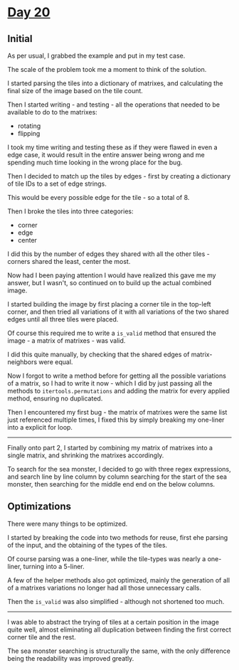 # [Day 20](https://adventofcode.com/2020/day/20)

## Initial

As per usual, I grabbed the example and put in my test case.

The scale of the problem took me a moment to think of the solution.

I started parsing the tiles into a dictionary of matrixes, and calculating the final size of the image based on the tile count.

Then I started writing - and testing - all the operations that needed to be available to do to the matrixes:

- rotating
- flipping

I took my time writing and testing these as if they were flawed in even a edge case, it would result in the entire answer being wrong and me spending much time looking in the wrong place for the bug.

Then I decided to match up the tiles by edges - first by creating a dictionary of tile IDs to a set of edge strings.

This would be every possible edge for the tile - so a total of 8.

Then I broke the tiles into three categories:

- corner
- edge
- center

I did this by the number of edges they shared with all the other tiles - corners shared the least, center the most.

Now had I been paying attention I would have realized this gave me my answer, but I wasn't, so continued on to build up the actual combined image.

I started building the image by first placing a corner tile in the top-left corner, and then tried all variations of it with all variations of the two shared edges until all three tiles were placed.

Of course this required me to write a `is_valid` method that ensured the image - a matrix of matrixes - was valid.

I did this quite manually, by checking that the shared edges of matrix-neighbors were equal.

Now I forgot to write a method before for getting all the possible variations of a matrix, so I had to write it now - which I did by just passing all the methods to `itertools.permutations` and adding the matrix for every applied method, ensuring no duplicated.

Then I encountered my first bug - the matrix of matrixes were the same list just referenced multiple times, I fixed this by simply breaking my one-liner into a explicit for loop.

***

Finally onto part 2, I started by combining my matrix of matrixes into a single matrix, and shrinking the matrixes accordingly.

To search for the sea monster, I decided to go with three regex expressions, and search line by line column by column searching for the start of the sea monster, then searching for the middle end end on the below columns.

## Optimizations

There were many things to be optimized.

I started by breaking the code into two methods for reuse, first ehe parsing of the input, and the obtaining of the types of the tiles.

Of course parsing was a one-liner, while the tile-types was nearly a one-liner, turning into a 5-liner.

A few of the helper methods also got optimized, mainly the generation of all of a matrixes variations no longer had all those unnecessary calls.

Then the `is_valid` was also simplified - although not shortened too much.

***

I was able to abstract the trying of tiles at a certain position in the image quite well, almost eliminating all duplication between finding the first correct corner tile and the rest.

The sea monster searching is structurally the same, with the only difference being the readability was improved greatly.
